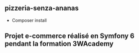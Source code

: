 ## pizzeria-senza-ananas

- Composer install

## Projet e-commerce réalisé en Symfony 6 pendant la formation 3WAcademy
